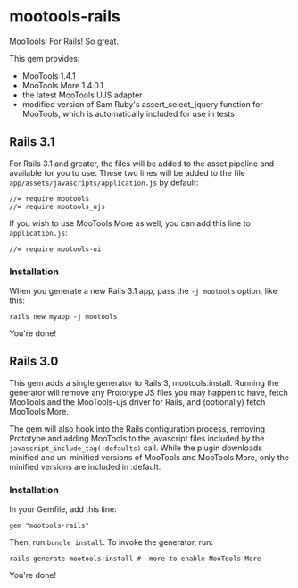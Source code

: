 # mootools-rails

MooTools! For Rails! So great.

This gem provides:

* MooTools 1.4.1
* MooTools More 1.4.0.1
* the latest MooTools UJS adapter
* modified version of Sam Ruby's assert_select_jquery function for MooTools, which is automatically included for use in tests

## Rails 3.1

For Rails 3.1 and greater, the files will be added to the asset pipeline and available for you to use. These two lines will be added to the file `app/assets/javascripts/application.js` by default:

    //= require mootools
    //= require mootools_ujs

If you wish to use MooTools More as well, you can add this line to `application.js`:

    //= require mootools-ui

### Installation

When you generate a new Rails 3.1 app, pass the `-j mootools` option, like this:

    rails new myapp -j mootools

You're done!

## Rails 3.0

This gem adds a single generator to Rails 3, mootools:install. Running the generator will remove any Prototype JS files you may happen to have, fetch MooTools and the MooTools-ujs driver for Rails, and (optionally) fetch MooTools More.

The gem will also hook into the Rails configuration process, removing Prototype and adding MooTools to the javascript files included by the `javascript_include_tag(:defaults)` call. While the plugin downloads minified and un-minified versions of MooTools and MooTools More, only the minified versions are included in :default.

### Installation

In your Gemfile, add this line:

    gem "mootools-rails"

Then, run `bundle install`. To invoke the generator, run:

    rails generate mootools:install #--more to enable MooTools More

You're done!
